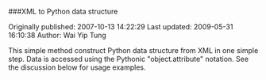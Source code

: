 ###XML to Python data structure

Originally published: 2007-10-13 14:22:29
Last updated: 2009-05-31 16:10:38
Author: Wai Yip Tung

This simple method construct Python data structure from XML in one simple step. Data is accessed using the Pythonic "object.attribute" notation. See the discussion below for usage examples.